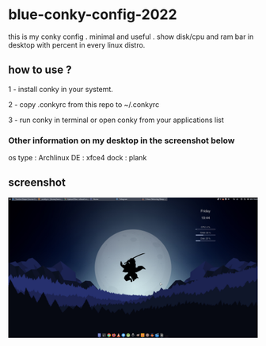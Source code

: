 # blue-conky-config-2022
this is my conky config . minimal and useful . show disk/cpu and ram bar in desktop with percent in every linux distro.

## how to use ? 
1 - install conky in your systemt. 

2 - copy .conkyrc from this repo to ~/.conkyrc 

3 - run conky in terminal or open conky from your applications list


### Other information on my desktop in the screenshot below
os type : Archlinux 
DE : xfce4
dock : plank


## screenshot 

<img src="https://github.com/nikzad-avasam/blue-conky-config-2022/blob/main/Screenshot_2021-12-24_19-44-10.png" />


